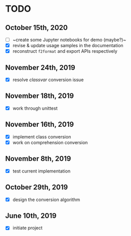 # TODO

## October 15th, 2020

- [ ] ~create some Jupyter notebooks for demo (maybe?)~
- [x] revise & update usage samples in the documentation
- [x] reconstruct `f2format` and export APIs respectively

## November 24th, 2019

- [x] resolve *classvar* conversion issue

## November 18th, 2019

- [x] work through unittest

## November 16th, 2019

- [x] implement class conversion
- [x] work on comprehension conversion

## November 8th, 2019

- [x] test current implementation

## October 29th, 2019

- [x] design the conversion algorithm

## June 10th, 2019

- [x] initiate project
